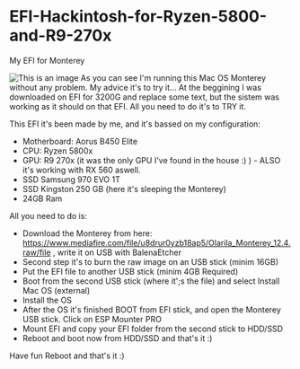 # EFI-Hackintosh-for-Ryzen-5800-and-R9-270x
My EFI for Monterey


![This is an image](https://i.imgur.com/y2sxYGm.png)
As you can see I'm running this Mac OS Monterey without any problem.
My advice it's to try it... At the beggining I was downloaded on EFI for 3200G and replace some text, but the sistem was working as it should on that EFI.
All you need to do it's to TRY it.

This EFI it's been made by me, and it's bassed on my configuration:


 - Motherboard: Aorus B450 Elite
 - CPU: Ryzen 5800x
 - GPU: R9 270x (it was the only GPU I've found in the house :) ) - ALSO it's working with RX 560 aswell.
 - SSD Samsung 970 EVO 1T
 - SSD Kingston 250 GB (here it's sleeping the Monterey)
 - 24GB Ram

All you need to do is:

- Download the Monterey from here: https://www.mediafire.com/file/u8drur0yzb18ap5/Olarila_Monterey_12.4.raw/file , write it on USB with BalenaEtcher 
- Second step it's to burn the raw image on an USB stick (minim 16GB)
- Put the EFI file to another USB stick (minim 4GB Required)
- Boot from the second USB stick (where it';s the file) and select Install Mac OS (external)
- Install the OS
- After the OS it's finished BOOT from EFI stick, and open the Monterey USB stick. Click on ESP Mounter PRO
- Mount EFI and copy your EFI folder from the second stick to HDD/SSD
- Reboot and boot now from HDD/SSD and that's it :)

Have fun
Reboot and that's it :)
